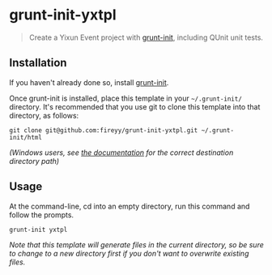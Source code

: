 # grunt-init-yxtpl

> Create a Yixun Event project with [grunt-init][], including QUnit unit tests.

[grunt-init]: http://gruntjs.com/project-scaffolding

## Installation
If you haven't already done so, install [grunt-init][].

Once grunt-init is installed, place this template in your `~/.grunt-init/` directory. It's recommended that you use git to clone this template into that directory, as follows:

```
git clone git@github.com:fireyy/grunt-init-yxtpl.git ~/.grunt-init/html
```

_(Windows users, see [the documentation][grunt-init] for the correct destination directory path)_

## Usage

At the command-line, cd into an empty directory, run this command and follow the prompts.

```
grunt-init yxtpl
```

_Note that this template will generate files in the current directory, so be sure to change to a new directory first if you don't want to overwrite existing files._
